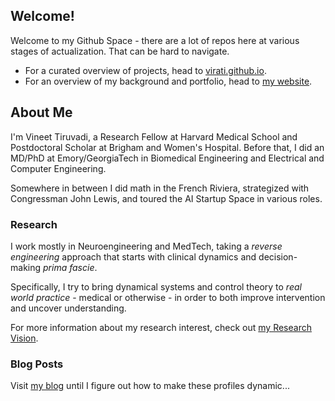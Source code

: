 ## Welcome!

Welcome to my Github Space - there are a lot of repos here at various stages of actualization. That can be hard to navigate.

* For a curated overview of projects, head to [virati.github.io](https://virati.github.io).
* For an overview of my background and portfolio, head to [my website](https://vineet.tiruvadi.net).

## About Me
I'm Vineet Tiruvadi, a Research Fellow at Harvard Medical School and Postdoctoral Scholar at Brigham and Women's Hospital.
Before that, I did an MD/PhD at Emory/GeorgiaTech in Biomedical Engineering and Electrical and Computer Engineering.

Somewhere in between I did math in the French Riviera, strategized with Congressman John Lewis, and toured the AI Startup Space in various roles.

### Research
I work mostly in Neuroengineering and MedTech, taking a *reverse engineering* approach that starts with clinical dynamics and decision-making *prima fascie*.

Specifically, I try to bring dynamical systems and control theory to *real world practice* - medical or otherwise - in order to both improve intervention and uncover understanding.

For more information about my research interest, check out [my Research Vision](RESEARCH.md).

### Blog Posts
Visit [my blog](https://blog.tiruvadi.net) until I figure out how to make these profiles dynamic...
